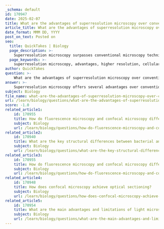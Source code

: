 ```yaml
---
_schema: default
id: 170947
date: 2025-02-07
title: What are the advantages of superresolution microscopy over conventional microscopy techniques?
article_title: What are the advantages of superresolution microscopy over conventional microscopy techniques?
date_format: MMM DD, YYYY
post_on_text: Posted on
seo:
  title: QuickTakes | Biology
  page_description: >-
    Superresolution microscopy surpasses conventional microscopy techniques by providing higher resolution, detailed visualization of cellular structures, live cell imaging capabilities, specificity with fluorescent markers, 3D imaging potential, and enabling quantitative analysis.
  page_keywords: >-
    superresolution microscopy, advantages, higher resolution, cellular structures, live cell imaging, specificity, sensitivity, 3D imaging, quantitative analysis, diffraction limit
author: QuickTakes
question: >-
    What are the advantages of superresolution microscopy over conventional microscopy techniques?
answer: >-
    Superresolution microscopy offers several advantages over conventional microscopy techniques, primarily due to its ability to surpass the diffraction limit of light, which is typically around 200 nanometers for standard light microscopy. Here are the key advantages:\n\n1. **Higher Resolution**: Superresolution microscopy techniques, such as STED (Stimulated Emission Depletion) and PALM (Photo-Activated Localization Microscopy), can achieve resolutions down to 20-50 nanometers. This allows researchers to visualize fine details of cellular structures that are not resolvable with conventional light microscopy.\n\n2. **Detailed Visualization of Cellular Structures**: The enhanced resolution enables the observation of subcellular components, such as individual proteins, organelles, and their interactions within the cellular environment. This level of detail is crucial for understanding complex biological processes.\n\n3. **Live Cell Imaging**: Many superresolution techniques can be applied to live cells, allowing researchers to study dynamic processes in real-time. This is particularly important for observing cellular functions, such as protein interactions and cellular signaling pathways.\n\n4. **Specificity and Sensitivity**: Superresolution microscopy often employs fluorescent markers, such as Green Fluorescent Protein (GFP), which can be targeted to specific proteins or cellular structures. This specificity enhances the ability to study particular components within the complex cellular milieu.\n\n5. **3D Imaging Capabilities**: Some superresolution techniques can provide three-dimensional imaging of cellular structures, offering insights into the spatial organization of organelles and other cellular components.\n\n6. **Quantitative Analysis**: The high resolution and specificity of superresolution microscopy allow for quantitative measurements of molecular distributions and interactions, which can lead to a better understanding of cellular mechanisms.\n\nIn summary, superresolution microscopy significantly enhances the ability to visualize and analyze cellular structures and processes at a level of detail that is unattainable with conventional microscopy techniques, making it a powerful tool in cell biology research.
subject: Biology
file_name: what-are-the-advantages-of-superresolution-microscopy-over-conventional-microscopy-techniques.md
url: /learn/biology/questions/what-are-the-advantages-of-superresolution-microscopy-over-conventional-microscopy-techniques
score: -1.0
related_article1:
    id: 170955
    title: How do fluorescence microscopy and confocal microscopy differ in their imaging capabilities?
    subject: Biology
    url: /learn/biology/questions/how-do-fluorescence-microscopy-and-confocal-microscopy-differ-in-their-imaging-capabilities
related_article2:
    id: 170940
    title: What are the key structural differences between bacterial and eukaryotic cells?
    subject: Biology
    url: /learn/biology/questions/what-are-the-key-structural-differences-between-bacterial-and-eukaryotic-cells
related_article3:
    id: 170955
    title: How do fluorescence microscopy and confocal microscopy differ in their imaging capabilities?
    subject: Biology
    url: /learn/biology/questions/how-do-fluorescence-microscopy-and-confocal-microscopy-differ-in-their-imaging-capabilities
related_article4:
    id: 170948
    title: How does confocal microscopy achieve optical sectioning?
    subject: Biology
    url: /learn/biology/questions/how-does-confocal-microscopy-achieve-optical-sectioning
related_article5:
    id: 170954
    title: What are the main advantages and limitations of light microscopy compared to electron microscopy?
    subject: Biology
    url: /learn/biology/questions/what-are-the-main-advantages-and-limitations-of-light-microscopy-compared-to-electron-microscopy
---
```


&nbsp;